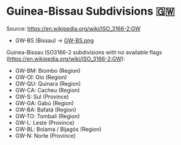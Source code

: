 # Guinea-Bissau Subdivisions 🇬🇼

Source: https://en.wikipedia.org/wiki/ISO_3166-2:GW

* GW-BS (Bissau) -> [GW-BS.png](https://github.com/amckenna41/iso3166-flag-icons/blob/main/iso3166-2-icons/GW/GW-BS.png)

Guinea-Bissau ISO3166-2 subdivisions with no available flags (https://en.wikipedia.org/wiki/ISO_3166-2:GW):

* GW-BM: Biombo (Region)
* GW-OI: Oio (Region)
* GW-QU: Quinara (Region)
* GW-CA: Cacheu (Region)
* GW-S: Sul (Province)
* GW-GA: Gabú (Region)
* GW-BA: Bafatá (Region)
* GW-TO: Tombali (Region)
* GW-L: Leste (Province)
* GW-BL: Bolama / Bijagós (Region)
* GW-N: Norte (Province)
